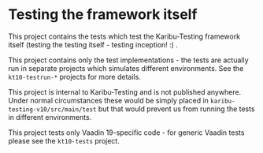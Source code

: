 # Testing the framework itself

This project contains the tests which test the Karibu-Testing
framework itself (testing the testing itself - testing inception! :) .

This project contains only the test implementations -
the tests are actually run in separate projects which simulates
different environments. See the `kt10-testrun-*` projects for more details.

This project is internal to Karibu-Testing and is not published anywhere.
Under normal circumstances these would be simply placed in
`karibu-testing-v10/src/main/test` but that would prevent us from running
the tests in different environments.

This project tests only Vaadin 19-specific code - for generic Vaadin tests
please see the `kt10-tests` project.
